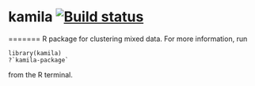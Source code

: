 
# kamila [![Build status](https://ci.appveyor.com/api/projects/status/96ucgsr93ok90aux?svg=true)](https://ci.appveyor.com/project/ahfoss/kamila)
=======
R package for clustering mixed data. For more information, run

    library(kamila)
    ?`kamila-package`

from the R terminal.


